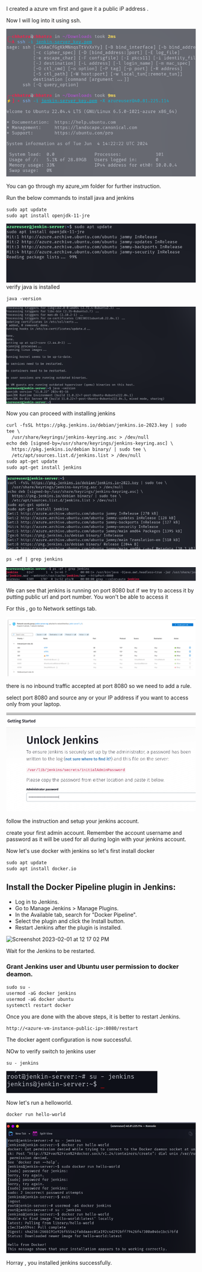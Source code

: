 I created a azure vm first and gave it a public iP address .

Now  I will log into it using ssh.

![azurelogin](img1.png)

You can go through my azure_vm folder for further instruction.

Run the below commands to install java and jenkins

```
sudo apt update
sudo apt install openjdk-11-jre
```

![alt](img2.png)
verify java is installed

```
java -version
```

![alt](img3.png)

Now you can proceed with installing jenkins

```
curl -fsSL https://pkg.jenkins.io/debian/jenkins.io-2023.key | sudo tee \
  /usr/share/keyrings/jenkins-keyring.asc > /dev/null
echo deb [signed-by=/usr/share/keyrings/jenkins-keyring.asc] \
  https://pkg.jenkins.io/debian binary/ | sudo tee \
  /etc/apt/sources.list.d/jenkins.list > /dev/null
sudo apt-get update
sudo apt-get install jenkins
```

![alt](img4.png)

```
ps -ef | grep jenkins
```

![alt](img5.png)

We can see that jenkins is running on port 8080 but if we try to access it by putting public url and port number. You won't be able to access it 


For this , go to Network settings tab.

![alt](img6.png)

there is no inbound traffic accepted at port 8080
so we need to add a rule.

select port 8080 and source any or your IP address if you want to access only from your laptop.

![alt](img7.png)

follow the instruction and setup your jenkins account.


create your first admin account.
Remember the account username and password as it will be used for all during login with your jenkins account.

Now let's use docker with jenkins so let's first install docker

```
sudo apt update
sudo apt install docker.io

```

## Install the Docker Pipeline plugin in Jenkins:

   - Log in to Jenkins.
   - Go to Manage Jenkins > Manage Plugins.
   - In the Available tab, search for "Docker Pipeline".
   - Select the plugin and click the Install button.
   - Restart Jenkins after the plugin is installed.
   
<img width="1392" alt="Screenshot 2023-02-01 at 12 17 02 PM" src="https://user-images.githubusercontent.com/43399466/215973898-7c366525-15db-4876-bd71-49522ecb267d.png">



Wait for the Jenkins to be restarted.


### Grant Jenkins user and Ubuntu user permission to docker deamon.

```
sudo su - 
usermod -aG docker jenkins
usermod -aG docker ubuntu
systemctl restart docker
```

Once you are done with the above steps, it is better to restart Jenkins.

```
http://<azure-vm-instance-public-ip>:8080/restart
```

The docker agent configuration is now successful.

NOw to verify switch to jenkins user

```
su - jenkins

```
![alt](img8.png)

Now let's run a helloworld.

```
docker run hello-world

```

![alt](img9.png)

Horray , you installed jenkins successfully.

